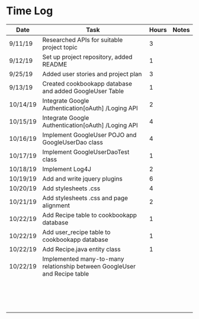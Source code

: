 # Time Log

| Date | Task | Hours | Notes|
|------|------|-------|------|
| 9/11/19| Researched APIs for suitable project topic | 3 | |
| 9/12/19| Set up project repository, added README | 1 | |
| 9/25/19|  Added user stories and project plan  | 3  |   | 
| 9/13/19| Created cookbookapp database and added GoogleUser Table | 1 | |
| 10/14/19| Integrate Google Authentication[oAuth] /Loging API | 2 | |
| 10/15/19| Integrate Google Authentication[oAuth] /Loging API | 4 | |
| 10/16/19| Implement GoogleUser POJO and GoogleUserDao class | 4 | |
| 10/17/19| Implement GoogleUserDaoTest class| 1 | |
| 10/18/19| Implement Log4J| 2 | |
| 10/19/19| Add and write jquery plugins | 6 | |
| 10/20/19| Add stylesheets .css  | 4 | |
| 10/21/19| Add stylesheets .css and page alignment | 2 | |
| 10/22/19| Add Recipe table to cookbookapp database | 1 | |
| 10/22/19| Add user_recipe table to cookbookapp database | 1 | |
| 10/22/19| Add Recipe.java entity class | 1 | |
| 10/22/19| Implemented many-to-many relationship between GoogleUser and Recipe table |  | |
|  |  |  | |
|  |  |  | |
|  |  |  | |
|  |  |  | |
|  |  |  | |
|  |  |  | |
|  |  |  | |
|  |  |  | |
|  |  |  | |
|  |  |  | |
|  |  |  | |
|  |  |  | |
|  |  |  | |
|  |  |  | |
|  |  |  | |

